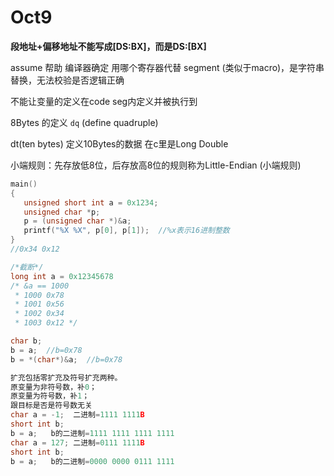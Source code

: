 # Oct9

**段地址+偏移地址不能写成[DS:BX]，而是DS:[BX]**

assume 帮助 编译器确定 用哪个寄存器代替 segment (类似于macro)，是字符串替换，无法校验是否逻辑正确

不能让变量的定义在code seg内定义并被执行到



8Bytes 的定义 `dq` (define quadruple)

dt(ten bytes) 定义10Bytes的数据 在c里是Long Double



小端规则：先存放低8位，后存放高8位的规则称为Little-Endian (小端规则)



~~~c
main()
{
   unsigned short int a = 0x1234;
   unsigned char *p;
   p = (unsigned char *)&a;
   printf("%X %X", p[0], p[1]);  //%x表示16进制整数
}
//0x34 0x12

/*截断*/
long int a = 0x12345678 
/* &a == 1000
 * 1000 0x78
 * 1001 0x56
 * 1002 0x34
 * 1003 0x12 */

char b;
b = a;  //b=0x78
b = *(char*)&a;  //b=0x78
~~~



```c
扩充包括零扩充及符号扩充两种。
原变量为非符号数，补0；
原变量为符号数，补1；
跟目标是否是符号数无关
char a = -1;  二进制=1111 1111B
short int b;
b = a;   b的二进制=1111 1111 1111 1111
char a = 127; 二进制=0111 1111B
short int b;
b = a;   b的二进制=0000 0000 0111 1111
```

